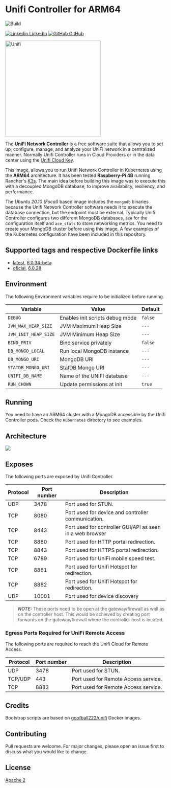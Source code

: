 # Unifi Controller for ARM64
![Build](https://github.com/fmdlc/unifi-controller/workflows/Build/badge.svg)

[![Linkedin](https://i.stack.imgur.com/gVE0j.png) LinkedIn](https://www.linkedin.com/in/fmdlc) [![GitHub](https://i.stack.imgur.com/tskMh.png) GitHub](https://github.com/fmdlc)

<img src="./img/unifi-controller.png" width="300" alt="Unifi">

The **[UniFi Network Controller](https://www.ui.com/software/)** is a free software suite that allows you to set up, configure, manage, and analyze your UniFi network in a centralized manner.
Normally Unifi Controller runs in Cloud Providers or in the data center using the [Unifi Cloud Key](https://www.ui.com/unifi/unifi-cloud-key/).

This image, allows you to run Unifi Network Controller in Kubernetes using the **ARM64** architecture. It has been tested **Raspberry-Pi 4B** running Rancher's [K3s](https://k3s.io).
The main idea before building this image was to execute this with a decoupled MongoDB database, to improve availability, resiliency, and performance.

The *Ubuntu 20.10 (Focal)* based image includes the `mongodb` binaries because the Unifi Network Controller software needs it to execute the database connection, but the endpoint must be external.
Typically Unifi Controller configures two different MongoDB databases, `ace` for the configuration itself and `ace_stats` to store networking metrics.
You need to create your MongoDB cluster before using this image. A few examples of the Kubernetes configuration have been included in this repository.

## Supported tags and respective Dockerfile links

* [latest](https://github.com/fmdlc/unifi-controller/blob/master/Dockerfile), [6.0.34-beta](https://github.com/fmdlc/unifi-controller/blob/master/Dockerfile)
* [oficial](https://github.com/fmdlc/unifi-controller/blob/master/Dockerfile), [6.0.28](https://github.com/fmdlc/unifi-controller/blob/master/Dockerfile)

## Environment

The following Environment variables require to be initialized before running.

Variable | Value | Default
--- | --- | ---
|`DEBUG`| Enables init scripts debug mode |`false`|
|`JVM_MAX_HEAP_SIZE`| JVM Maximum Heap Size |`---`|
|`JVM_INIT_HEAP_SIZE`| JVM Minimum Heap Size |`---`|
|`BIND_PRIV`| Bind service privately |`false`|
|`DB_MONGO_LOCAL`| Run local MongoDB instance |`---`|
|`DB_MONGO_URI`| MongoDB URI |`---`|
|`STATDB_MONGO_URI`| StatDB Mongo URI |`---`|
|`UNIFI_DB_NAME`| Name of the UNIFI database |`---`|
|`RUN_CHOWN`| Update permissions at init |`true`|

## Running
You need to have an ARM64 cluster with a MongoDB accessible by the Unifi Controller pods. Check the `Kubernetes` directory to see examples.

## Architecture
![](./img/diagram.png)

## Exposes

The following ports are exposed by Unifi Controller.

Protocol | Port number | Description |
--- | --- | --- |
UDP	| 3478	| Port used for STUN.
TCP	| 8080	| Port used for device and controller communication.
TCP	| 8443	| Port used for controller GUI/API as seen in a web browser
TCP	| 8880	| Port used for HTTP portal redirection.
TCP	| 8843	| Port used for HTTPS portal redirection.
TCP	| 6789	| Port used for UniFi mobile speed test.
TCP | 8881  | Port used for Unifi Hotspot for redirection.
TCP | 8882  | Port used for Unifi Hotspot for redirection.
UDP	| 10001	| Port used for device discovery

> ***NOTE:*** These ports need to be open at the gateway/firewall as well as on the controller host. This would be achieved by creating port forwards on the gateway/firewall where the controller host is located.

### Egress Ports Required for UniFi Remote Access

The following ports are required to reach the Unifi Cloud for Remote Access.

Protocol | Port number | Description |
--- | --- | --- |
UDP	| 3478 | Port used for STUN.
TCP/UDP	| 443	| Port used for Remote Access service.
TCP	| 8883	| Port used for Remote Access service.


## Credits
Bootstrap scripts are based on [goofball222/unifi](https://github.com/goofball222/unifi) Docker images.

## Contributing
Pull requests are welcome. For major changes, please open an issue first to discuss what you would like to change.

## License
[Apache 2](https://www.apache.org/licenses/LICENSE-2.0)
